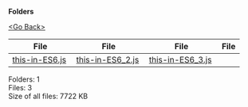 **Folders**

[&lt;Go Back&gt;](../right.html)

<table><thead><tr class="header"><th><strong>File</strong></th><th><strong>File</strong></th><th><strong>File</strong></th><th><strong>File</strong></th></tr></thead><tbody><tr class="odd"><td><a href="this-in-ES6.js">this-in-ES6.js</a> </td><td><a href="this-in-ES6_2.js">this-in-ES6_2.js</a> </td><td><a href="this-in-ES6_3.js">this-in-ES6_3.js</a> </td><td></td></tr></tbody></table>

Folders: 1  
Files: 3  
Size of all files: 7722 KB
